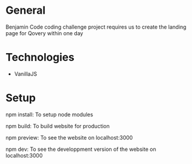 # General

Benjamin Code coding challenge project requires us to create the landing page for Qovery within one day

# Technologies

- VanillaJS

# Setup

npm install: To setup node modules

npm build: To build website for production

npm preview: To see the website on localhost:3000

npm dev: To see the developpment version of the website on localhost:3000

